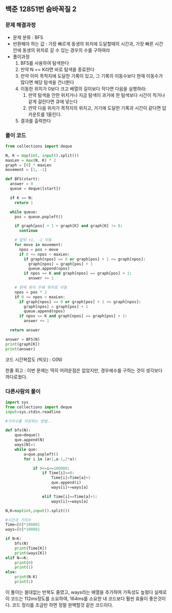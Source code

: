 ## 백준 12851번 숨바꼭질 2

### 문제 해결과정

- 문제 분류 : BFS
- 반환해야 하는 값 : 가장 빠르게 동생의 위치에 도달할때의 시간과, 가장 빠른 시간 안에 동생의 위치로 갈 수 있는 경우의 수를 구하여라
- 풀이과정
  1. BFS를 사용하여 탐색한다
  2. 만약 N == K라면 바로 탐색을 종료한다
  3. 만약 이미 목적지에 도달한 기록이 있고, 그 기록의 이동수보다 현재 이동수가 많다면 해당 탐색을 건너뛴다
  4. 이동한 위치가 0보다 크고 배열의 길이보다 작다면 다음을 실행하라:
     1. 만약 탐색을 안한 위치거나 지금 탐색이 과거에 한 탐색보다 시간이 적거나 같게 걸린다면 큐에 넣는다
     2. 만약 다음 위치가 목적지의 위치고, 거기에 도달한 기록과 시간이 같다면 답 카운트를 1올린다.
  5. 결과를 출력한다

### 풀이 코드

```python
from collections import deque

N, K = map(int, input().split())
maxLen = max(N, K) * 2
graph = [0] * maxLen
movement = [1, -1]

def BFS(start):
  answer = 0
  queue = deque([start])

  if K == N:
    return 1

  while queue:
    pos = queue.popleft()

    if graph[pos] + 1 > graph[K] and graph[K] != 0:
      continue

    # 앞뒤 +1, -1 이동
    for move in movement:
      npos = pos + move
      if 0 <= npos < maxLen:
        if graph[npos] == 0 or graph[pos] + 1 <= graph[npos]:
          graph[npos] = graph[pos] + 1
          queue.append(npos)
        if npos == K and graph[npos] == graph[pos] + 1:
          answer += 1

    # 현재 위치 두배 위치로 이동
    npos = pos * 2
    if 0 <= npos < maxLen:
      if graph[npos] == 0 or graph[pos] + 1 <= graph[npos]:
        graph[npos] = graph[pos] + 1
        queue.append(npos)
      if npos == K and graph[npos] == graph[pos] + 1:
        answer += 1

  return answer

answer = BFS(N)
print(graph[K])
print(answer)
```

코드 시간복잡도 (빅오) : O(N)

한줄 회고 : 이번 문제는 딱히 어려운점은 없었지만, 경우에수를 구하는 것이 생각보다 까다로웠다.

### 다른사람의 풀이

```python
import sys
from collections import deque
input=sys.stdin.readline

#가지수를 저장하는 방법..

def bfs(N):
    que=deque()
    que.append(N)
    ways[N]=1
    while que:
        a=que.popleft()
        for i in (a+1,a-1,2*a):

            if 0<=i<=100000:
                if Time[i]==0:
                    Time[i]=Time[a]+1
                    que.append(i)
                    ways[i]+=ways[a]

                elif Time[i]==Time[a]+1:
                    ways[i]+=ways[a]

N,K=map(int,input().split())

#시간과 가지수
Time=[0]*100001
ways=[0]*100001

if N<K:
    bfs(N)
    print(Time[K])
    print(ways[K])
elif N==K:
    print(0)
    print(1)
else:
    print(N-K)
    print(1)
```

이 풀이는 쓸대없는 반복도 줄였고, ways라는 배열을 추가하여 가독성도 높혔다
실제로 이 코드는 112ms정도를 소요하여, 164ms를 소요한 내 코드보다 훨씬 효율이 좋은것이다.
코드 정리를 조금만 하면 정말 완벽할것 같은 코드이다.
